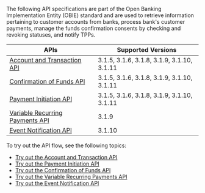 The following API specifications are part of the Open Banking Implementation Entity (OBIE) standard and are used to retrieve 
information pertaining to customer accounts from banks, process bank's customer payments, manage the funds confirmation consents 
by checking and revoking statuses, and notify TPPs.

| APIs                                                           | Supported Versions                 |
|------------------------------------------------------------------|------------------------------------|
| [Account and Transaction API](account-and-transaction-api.md)    | 3.1.5, 3.1.6, 3.1.8, 3.1.9, 3.1.10, 3.1.11 |
| [Confirmation of Funds API](payment-initiation-api.md)           | 3.1.5, 3.1.6, 3.1.8, 3.1.9, 3.1.10, 3.1.11 |
| [Payment Initiation API](confirmation-of-funds-api.md)           | 3.1.5, 3.1.6, 3.1.8, 3.1.9, 3.1.10, 3.1.11 |
| [Variable Recurring Payments API](variable-recurring-payments.md)| 3.1.9                              |
| [Event Notification API](event-notification-api.md)              | 3.1.10                             |

To try out the API flow, see the following topics:

- [Try out the Account and Transaction API](../try-out/account-and-transaction-flow.md)
- [Try out the Payment Initiation API](../try-out/payment-initiation-flow.md)
- [Try out the Confirmation of Funds API](../try-out/confirmation-of-funds-flow.md)
- [Try out the Variable Recurring Payments API](../try-out/variable-recurring-payments-flow.md)
- [Try out the Event Notification API](../try-out/event-notification-api.md)
